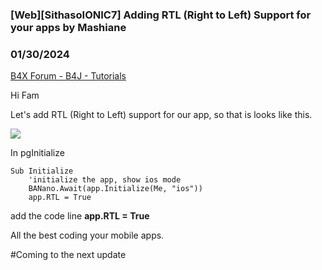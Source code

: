 ### [Web][SithasoIONIC7] Adding RTL (Right to Left) Support for your apps by Mashiane
### 01/30/2024
[B4X Forum - B4J - Tutorials](https://www.b4x.com/android/forum/threads/158924/)

Hi Fam  
  
Let's add RTL (Right to Left) support for our app, so that is looks like this.  
  
![](https://www.b4x.com/android/forum/attachments/150184)  
  
In pgInitialize  
  

```B4X
Sub Initialize  
    'initialize the app, show ios mode  
    BANano.Await(app.Initialize(Me, "ios"))  
    app.RTL = True
```

  
  
add the code line **app.RTL = True**  
  
All the best coding your mobile apps.  
  
#Coming to the next update